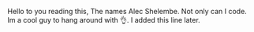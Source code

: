 Hello to you reading this, The names Alec Shelembe. Not only can I code. Im a cool guy to hang around with 👌.
I added this line later.
